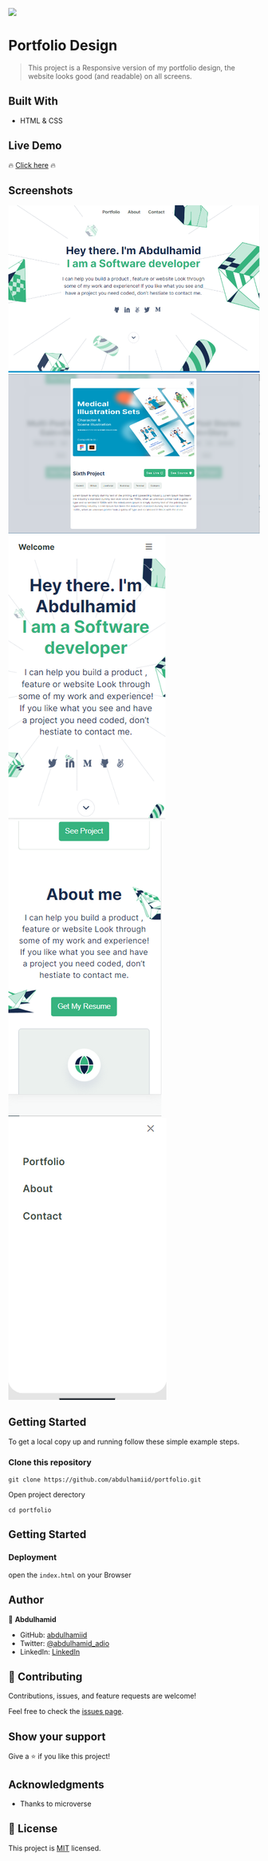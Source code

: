 ![](https://img.shields.io/badge/Microverse-blueviolet)

# Portfolio Design

> This project is a Responsive version of my portfolio design, the website looks good (and readable) on all screens.


## Built With

- HTML & CSS

## Live Demo

🔥 [Click here](https://abdulhamiid.github.io/portfolio/) 🔥

## Screenshots
![screenshot](./img/portfolio1.PNG)
![screenshot](./img/portfolioPopup.PNG)
![screenshot](./img/portmobile.PNG)
![screenshot](./img/portfoliom2.PNG)
![screenshot](./img/menu.PNG)

## Getting Started

To get a local copy up and running follow these simple example steps.

### Clone this repository

```
git clone https://github.com/abdulhamiid/portfolio.git
```

Open project derectory
```
cd portfolio
```

## Getting Started

### Deployment

open the ```index.html``` on your Browser


## Author

👤 **Abdulhamid**

- GitHub: [abdulhamiid](https://github.com/abdulhamiid)
- Twitter: [@abdulhamid_adio](https://twitter.com/abdulhamid_adio)
- LinkedIn: [LinkedIn](https://linkedin.com/)

## 🤝 Contributing

Contributions, issues, and feature requests are welcome!

Feel free to check the [issues page](https://github.com/abdulhamiid/portfolio/issues).

## Show your support


Give a ⭐️ if you like this project!

## Acknowledgments

- Thanks to microverse

## 📝 License

This project is [MIT](./MIT.md) licensed.
